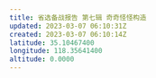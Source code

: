 ```yaml
---
title: 省选备战报告 第七辑 奇奇怪怪构造
updated: 2023-03-07 06:10:31Z
created: 2023-03-07 06:10:14Z
latitude: 35.10467400
longitude: 118.35641400
altitude: 0.0000
---
```


